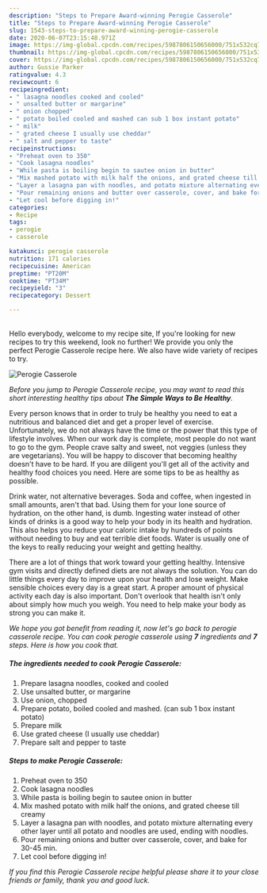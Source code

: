 ```yaml
---
description: "Steps to Prepare Award-winning Perogie Casserole"
title: "Steps to Prepare Award-winning Perogie Casserole"
slug: 1543-steps-to-prepare-award-winning-perogie-casserole
date: 2020-06-07T23:15:48.971Z
image: https://img-global.cpcdn.com/recipes/5987806150656000/751x532cq70/perogie-casserole-recipe-main-photo.jpg
thumbnail: https://img-global.cpcdn.com/recipes/5987806150656000/751x532cq70/perogie-casserole-recipe-main-photo.jpg
cover: https://img-global.cpcdn.com/recipes/5987806150656000/751x532cq70/perogie-casserole-recipe-main-photo.jpg
author: Gussie Parker
ratingvalue: 4.3
reviewcount: 6
recipeingredient:
- " lasagna noodles cooked and cooled"
- " unsalted butter or margarine"
- " onion chopped"
- " potato boiled cooled and mashed can sub 1 box instant potato"
- " milk"
- " grated cheese I usually use cheddar"
- " salt and pepper to taste"
recipeinstructions:
- "Preheat oven to 350"
- "Cook lasagna noodles"
- "While pasta is boiling begin to sautee onion in butter"
- "Mix mashed potato with milk half the onions, and grated cheese till creamy"
- "Layer a lasagna pan with noodles, and potato mixture alternating every other layer until all potato and noodles are used, ending with noodles."
- "Pour remaining onions and butter over casserole, cover, and bake for 30-45 min."
- "Let cool before digging in!"
categories:
- Recipe
tags:
- perogie
- casserole

katakunci: perogie casserole 
nutrition: 171 calories
recipecuisine: American
preptime: "PT20M"
cooktime: "PT34M"
recipeyield: "3"
recipecategory: Dessert

---
```

<br>
Hello everybody, welcome to my recipe site, If you're looking for new recipes to try this weekend, look no further! We provide you only the perfect Perogie Casserole recipe here. We also have wide variety of recipes to try.
<br>


![Perogie Casserole](https://img-global.cpcdn.com/recipes/5987806150656000/751x532cq70/perogie-casserole-recipe-main-photo.jpg)

<i>Before you jump to Perogie Casserole recipe, you may want to read this short interesting healthy tips about <strong>The Simple Ways to Be Healthy</strong>.</i>

Every person knows that in order to truly be healthy you need to eat a nutritious and balanced diet and get a proper level of exercise. Unfortunately, we do not always have the time or the power that this type of lifestyle involves. When our work day is complete, most people do not want to go to the gym. People crave salty and sweet, not veggies (unless they are vegetarians). You will be happy to discover that becoming healthy doesn't have to be hard. If you are diligent you'll get all of the activity and healthy food choices you need. Here are some tips to be as healthy as possible.

Drink water, not alternative beverages. Soda and coffee, when ingested in small amounts, aren't that bad. Using them for your lone source of hydration, on the other hand, is dumb. Ingesting water instead of other kinds of drinks is a good way to help your body in its health and hydration. This also helps you reduce your caloric intake by hundreds of points without needing to buy and eat terrible diet foods. Water is usually one of the keys to really reducing your weight and getting healthy.

There are a lot of things that work toward your getting healthy. Intensive gym visits and directly defined diets are not always the solution. You can do little things every day to improve upon your health and lose weight. Make sensible choices every day is a great start. A proper amount of physical activity each day is also important. Don't overlook that health isn't only about simply how much you weigh. You need to help make your body as strong you can make it. 


<i>We hope you got benefit from reading it, now let's go back to perogie casserole recipe. You can cook perogie casserole using <strong>7</strong> ingredients and <strong>7</strong> steps. Here is how you cook that.
</i>

##### The ingredients needed to cook Perogie Casserole:

1. Prepare  lasagna noodles, cooked and cooled
1. Use  unsalted butter, or margarine
1. Use  onion, chopped
1. Prepare  potato, boiled cooled and mashed. (can sub 1 box instant potato)
1. Prepare  milk
1. Use  grated cheese (I usually use cheddar)
1. Prepare  salt and pepper to taste


##### Steps to make Perogie Casserole:

1. Preheat oven to 350
1. Cook lasagna noodles
1. While pasta is boiling begin to sautee onion in butter
1. Mix mashed potato with milk half the onions, and grated cheese till creamy
1. Layer a lasagna pan with noodles, and potato mixture alternating every other layer until all potato and noodles are used, ending with noodles.
1. Pour remaining onions and butter over casserole, cover, and bake for 30-45 min.
1. Let cool before digging in!


<i>If you find this Perogie Casserole recipe helpful please share it to your close friends or family, thank you and good luck.</i>
